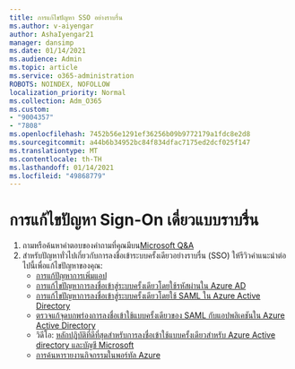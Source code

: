 ```yaml
---
title: การแก้ไขปัญหา SSO อย่างราบรื่น
ms.author: v-aiyengar
author: AshaIyengar21
manager: dansimp
ms.date: 01/14/2021
ms.audience: Admin
ms.topic: article
ms.service: o365-administration
ROBOTS: NOINDEX, NOFOLLOW
localization_priority: Normal
ms.collection: Adm_O365
ms.custom:
- "9004357"
- "7808"
ms.openlocfilehash: 7452b56e1291ef36256b09b9772179a1fdc8e2d8
ms.sourcegitcommit: a44b6b34952bc84f834dfac7175ed2dcf025f147
ms.translationtype: MT
ms.contentlocale: th-TH
ms.lasthandoff: 01/14/2021
ms.locfileid: "49868779"
---
```

# <a name="troubleshooting-seamless-single-sign-on-issues"></a>การแก้ไขปัญหา Sign-On เดี่ยวแบบราบรื่น

1. ถามหรือค้นหาคำตอบของคำถามที่คุณมีบน[Microsoft Q&A](https://docs.microsoft.com/azure/active-directory/reports-monitoring/howto-find-activity-reports#troubleshoot-issues-with-activity-reports)
1. สำหรับปัญหาทั่วไปเกี่ยวกับการลงชื่อเข้าระบบครั้งเดียวอย่างราบรื่น (SSO) ให้รีวิวคำแนะนำต่อไปนี้เพื่อแก้ไขปัญหาของคุณ:
    - [การแก้ปัญหาการเพิ่มแอป](https://docs.microsoft.com/azure/active-directory/manage-apps/troubleshoot-adding-apps) 
    - [การแก้ไขปัญหาการลงชื่อเข้าสู่ระบบครั้งเดียวโดยใช้รหัสผ่านใน Azure AD](https://docs.microsoft.com/azure/active-directory/manage-apps/troubleshoot-password-ba) 
    - [การแก้ไขปัญหาการลงชื่อเข้าสู่ระบบครั้งเดียวโดยใช้ SAML ใน Azure Active Directory](https://docs.microsoft.com/azure/active-directory/manage-apps/troubleshoot-saml-based-sso) 
    - [ตรวจแก้จุดบกพร่องการลงชื่อเข้าใช้แบบครั้งเดียวของ SAML กับแอปพลิเคชันใน Azure Active Directory](https://docs.microsoft.com/azure/active-directory/manage-apps/debug-saml-sso-issues) 
    - วิดีโอ: [หลักปฏิบัติที่ดีที่สุดสำหรับการลงชื่อเข้าใช้แบบครั้งเดียวสำหรับ Azure Active directory และบัญชี Microsoft](https://azure.microsoft.com/resources/videos/ignite-2018-single-sign-on-best-practices-for-azure-active-directory-and-microsoft-accounts/) 
    - [การค้นหารายงานกิจกรรมในพอร์ทัล Azure](https://docs.microsoft.com/azure/active-directory/reports-monitoring/howto-find-activity-reports#troubleshoot-issues-with-activity-reports)
